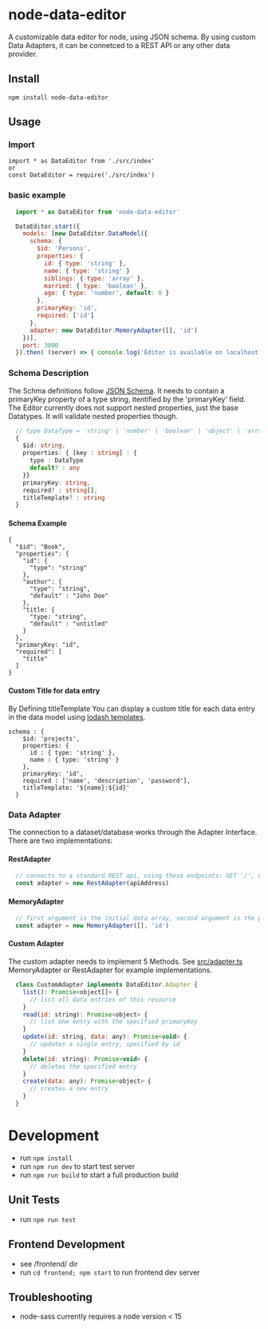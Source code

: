 # node-data-editor
A customizable data editor for node, using JSON schema. By using custom Data Adapters, it can be connetced to a REST API or any other data provider.

## Install
```
npm install node-data-editor
```

## Usage

### Import

```
import * as DataEditor from './src/index'
or
const DataEditor = require('./src/index')
```

### basic example
```javascript
  import * as DataEditor from 'node-data-editor'

  DataEditor.start({
    models: [new DataEditor.DataModel({
      schema: {
        $id: 'Persons',
        properties: {
          id: { type: 'string' },
          name: { type: 'string' }
          siblings: { type: 'array' },
          married: { type: 'boolean' },
          age: { type: 'number', default: 0 }
        },
        primaryKey: 'id',
        required: ['id']
      },
      adapter: new DataEditor.MemoryAdapter([], 'id')
    })],
    port: 3000
  }).then( (server) => { console.log('Editor is available on localhost:3000')})
```

### Schema Description
The Schma definitions follow [JSON Schema](https://json-schema.org/). It needs to contain a primaryKey property of a type string, itentified by the 'primaryKey' field. The Editor currently does not support nested properties, just the base Datatypes. It will validate nested properties though.
```typescript
  // type DataType = 'string' | 'number' | 'boolean' | 'object' | 'array' | 'null'
  {
    $id: string,
    properties: { [key : string] : {
      type : DataType
      default? : any
    }}
    primaryKey: string,
    required? : string[],
    titleTemplate? : string
  }
```


#### Schema Example
```
{
  "$id": "Book",
  "properties": {
    "id": {
      "type": "string"
    },
    "author": {
      "type": "string",
      "default" : "John Doe"
    },
    "title: {
      "type: "string",
      "default" : "untitled"
    }
  },
  "primaryKey: "id",
  "required": [
    "title"
  ]
}
```
#### Custom Title for data entry
By Defining titleTemplate You can display a custom title for each data entry in the data model using [lodash templates](https://lodash.com/docs/4.17.15#template).
```
schema : {
    $id: 'projects',
    properties: {
      id : { type: 'string' },
      name : { type: 'string' }
    },
    primaryKey: 'id',
    required : ['name', 'description', 'password'],
    titleTemplate: '${name}:${id}'
  }
```

### Data Adapter
The connection to a dataset/database works through the Adapter Interface. There are two implementations:

#### RestAdapter
```javascript
  // connects to a standard REST api, using these endpoints: GET '/', GET '/:id', PUT '/:id', POST '/', DELETE '/:id'
  const adapter = new RestAdapter(apiAddress)
```

#### MemoryAdapter
```javascript
  // first argument is the initial data array, second argument is the primary Key of the entries.
  const adapter = new MemoryAdapter([], 'id')
```

#### Custom Adapter
The custom adapter needs to implement 5 Methods. See [src/adapter.ts](src/adapter.ts) MemoryAdapter or RestAdapter for example implementations.
```javascript
  class CustomAdapter implements DataEditor.Adapter {
    list(): Promise<object[]> {
      // list all data entries of this resource
    }
    read(id: string): Promise<object> {
      // list one entry with the specified primaryKey
    }
    update(id: string, data: any): Promise<void> {
      // updates a single entry, specified by id
    }
    delete(id: string): Promise<void> {
      // deletes the specified entry
    }
    create(data: any): Promise<object> {
      // creates a new entry
    }
  }
```

# Development
* run `npm install`
* run `npm run dev` to start test server
* run `npm run build` to start a full production build

## Unit Tests
* run `npm run test`

## Frontend Development
* see /frontend/ dir
* run `cd frontend; npm start` to run frontend dev server

## Troubleshooting

* node-sass currently requires a node version < 15